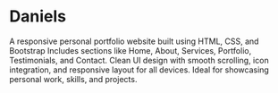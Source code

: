 # Daniels
A responsive personal portfolio website built using HTML, CSS, and Bootstrap Includes sections like Home, About, Services, Portfolio, Testimonials, and Contact. Clean UI design with smooth scrolling, icon integration, and responsive layout for all devices. Ideal for showcasing personal work, skills, and projects.
